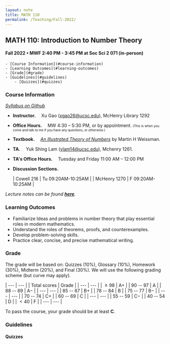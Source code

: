```yaml
---
layout: note
title: MATH 110
permalink: /Teaching/Fall-2022/
---
```


## MATH 110: Introduction to Number Theory

#### Fall 2022 • MWF 2:40 PM - 3:45 PM at Soc Sci 2 071 (in-person)

	- [Course Information](#course-information)
	- [Learning Outcomes](#learning-outcomes)
	- [Grade](#grade)
	- [Guidelines](#guidelines)
		- [Quizzes](#quizzes)



### Course Information
[*Syllabus on Github*](https://github.com/GauSyu/MathTeachingMaterials/blob/main/Fall%202022%20MATH%20110%20UCSC/Syllabus.pdf)

  - **Instructor.**&emsp; Xu Gao (<xgao26@ucsc.edu>), McHenry Library 1292

  - **Office Hours.**&emsp; MW 4:30 – 5:30 PM, or by appointment. <font size="1">(This is when you come and talk to me if you have any questions, or otherwise.)</font> 

  - **Textbook.**&emsp; [*An Illustrated Theory of Numbers*](http://illustratedtheoryofnumbers.com/) by Martin H Weissman.

  - **TA.**&emsp; Yuk Shing Lam (<ylam14@ucsc.edu>), Mchenry 1261. 

  - **TA's Office Hours.**&emsp; Tuesday and Friday 11:00 AM – 12:00 PM

  - **Discussion Sections.**

    | Cowell 216 | Tu 09:20AM-10:25AM |
    | McHenry 1270 | F 09:20AM-10:25AM |


*Lecture notes can be found [**here**](https://github.com/GauSyu/MathTeachingMaterials/tree/main/Fall%202022%20MATH%20110%20UCSC/Lecture%20Notes).*

### Learning Outcomes
  - Familiarize Ideas and problems in number theory that play essential roles in modern mathematics.
  - Understand the roles of theorems, proofs, and counterexamples. 
  - Develop problem-solving skills.
  - Practice clear, concise, and precise mathematical writing.


### Grade
The grade will be based on: Quizzes (10%), Glossary
(10%), Homework (30%), Midterm (20%), and Final (30%). 
We will use the following grading scheme (but curve may apply).

| --- | --- |
| Total scores | Grade |
| --- | --- |
| $\geqslant 98$ | A$+$ |
| $90$ -- $97$ | A |
| $88$ -- $89$ | A$-$ |
| --- | --- |
| $85$ -- $87$ | B$+$ |
| $78$ -- $84$ | B |
| $75$ -- $77$ | B$-$ |
| --- | --- |
| $70$ -- $74$ | C$+$ |
| $60$ -- $69$ | C |
| --- | --- |
| $55$ -- $59$ | C$-$ |
| $40$ -- $54$ | D |
| $< 40$ | F |
| --- | --- |

To pass the course, your grade should be at least **C**.



### Guidelines
#### Quizzes